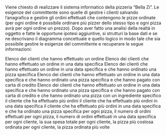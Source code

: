 Viene chiesto di realizzare il sistema informatico della pizzeria “Bella Zi”. Le esigenze del committente sono quelle di gestire i clienti salvando l’anagrafica e gestire gli ordini effettuati che contengono le pizze ordinate (per ogni ordine è possibile ordinare più pizzer dello stesso tipo e ogni pizza avrà per ogni ordine un prezzo). Dopo aver fatto una analisi della realtà in oggetto e fatte le opportune ipotesi aggiuntive, si strutturi la base dati e se ne descrivano il diagramma concettuale e quello logico in modo tale che sia possibile gestire le esigenze del committente e recuperare le segue informazioni:

Elenco dei clienti che hanno effettuato un ordine
Elenco dei clienti che hanno effettuato un ordine in una data specifica
Elenco dei clienti che hanno effettuato un ordine in una data specifica e che hanno ordinato una pizza specifica
Elenco dei clienti che hanno effettuato un ordine in una data specifica e che hanno ordinato una pizza specifica e che hanno pagato con carta di credito
Elenco dei clienti che hanno effettuato un ordine in una data specifica e che hanno ordinato una pizza specifica e che hanno pagato con carta di credito e che hanno ordinato una pizza con un ingrediente specifico
il cliente che ha effettuato più ordini
il cliente che ha effettuato più ordini in una data specifica
il cliente che ha effettuato più ordini in una data specifica e che ha ordinato una pizza specifica
per ogni pizza, il numero di ordini effettuati
per ogni pizza, il numero di ordini effettuati in una data specifica
per ogni cliente, la sua spesa totale
per ogni cliente, la pizza più costosa ordinata
per ogni cliente, la pizza ordinata più volte
